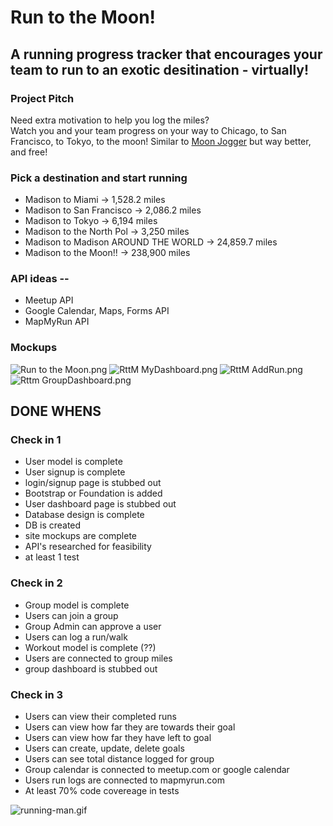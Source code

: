 # Run to the Moon!

## A running progress tracker that encourages your team to run to an exotic desitination - virtually!

### Project Pitch

Need extra motivation to help you log the miles?  
Watch you and your team progress on your way to Chicago, to San Francisco, to Tokyo, to the moon!
Similar to [Moon Jogger](http://www.moonjoggers.com/) but way better, and free!

### Pick a destination and start running
* Madison to Miami -> 1,528.2 miles
* Madison to San Francisco -> 2,086.2 miles
* Madison to Tokyo -> 6,194 miles
* Madison to the North Pol -> 3,250 miles
* Madison to Madison AROUND THE WORLD -> 24,859.7 miles
* Madison to the Moon!! -> 238,900 miles

### API ideas --
* Meetup API
* Google Calendar, Maps, Forms API
* MapMyRun API

### Mockups
![Run to the Moon.png](https://bitbucket.org/repo/R9r8bjp/images/541684073-Run%20to%20the%20Moon.png)
![RttM MyDashboard.png](https://bitbucket.org/repo/R9r8bjp/images/2161642559-RttM%20MyDashboard.png)
![RttM AddRun.png](https://bitbucket.org/repo/R9r8bjp/images/185568363-RttM%20AddRun.png)
![Rttm GroupDashboard.png](https://bitbucket.org/repo/R9r8bjp/images/1394820160-Rttm%20GroupDashboard.png)

## DONE WHENS

### Check in 1

* User model is complete
* User signup is complete
* login/signup page is stubbed out
* Bootstrap or Foundation is added
* User dashboard page is stubbed out
* Database design is complete
* DB is created
* site mockups are complete
* API's researched for feasibility
* at least 1 test

### Check in 2

* Group model is complete
* Users can join a group
* Group Admin can approve a user
* Users can log a run/walk
* Workout model is complete (??)
* Users are connected to group miles
* group dashboard is stubbed out

### Check in 3

* Users can view their completed runs
* Users can view how far they are towards their goal
* Users can view how far they have left to goal
* Users can create, update, delete goals
* Users can see total distance logged for group
* Group calendar is connected to meetup.com or google calendar
* Users run logs are connected to mapmyrun.com
* At least 70% code covereage in tests

![running-man.gif](https://bitbucket.org/repo/R9r8bjp/images/4175575108-running-man.gif)